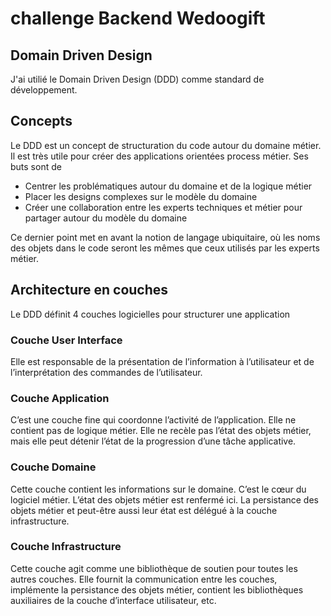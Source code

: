 # challenge Backend Wedoogift

## Domain Driven Design
J'ai utilié le Domain Driven Design (DDD) comme standard de développement.


## Concepts
Le DDD est un concept de structuration du code autour du domaine métier. Il est très utile pour créer des applications orientées process métier. Ses buts sont de

+ Centrer les problématiques autour du domaine et de la logique métier
+ Placer les designs complexes sur le modèle du domaine
+ Créer une collaboration entre les experts techniques et métier pour partager autour du modèle du domaine

Ce dernier point met en avant la notion de langage ubiquitaire, où les noms des objets dans le code seront les mêmes que ceux utilisés par les experts métier.


## Architecture en couches
Le DDD définit 4 couches logicielles pour structurer une application


### Couche User Interface
Elle est responsable de la présentation de l’information à l’utilisateur et de l’interprétation des commandes de l’utilisateur.


### Couche Application
C’est une couche fine qui coordonne l’activité de l’application. Elle ne contient pas de logique métier. Elle ne recèle pas l’état
des objets métier, mais elle peut détenir l’état de la progression d’une tâche applicative. 


### Couche Domaine
Cette couche contient les informations sur le domaine. C’est le cœur du logiciel métier. L’état des objets métier est renfermé ici.
La persistance des objets métier et peut-être aussi leur état est délégué à la couche infrastructure.




### Couche Infrastructure
Cette couche agit comme une bibliothèque de soutien pour toutes les autres couches.
 Elle fournit la communication entre les couches, implémente la persistance des objets métier, contient les bibliothèques auxiliaires de la couche d’interface utilisateur, etc.
